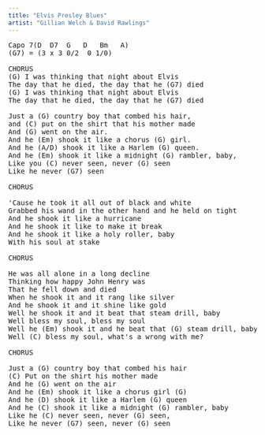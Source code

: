 ```yaml
---
title: "Elvis Presley Blues"
artist: "Gillian Welch & David Rawlings"
---
```

<pre>
Capo 7(D  D7  G   D   Bm   A)
(G7) = (3 x 3 0/2  0 1/0)

CHORUS
(G) I was thinking that night about Elvis
The day that he died, the day that he (G7) died
(G) I was thinking that night about Elvis
The day that he died, the day that he (G7) died

Just a (G) country boy that combed his hair, 
and (C) put on the shirt that his mother made
And (G) went on the air. 
And he (Em) shook it like a chorus (G) girl. 
And he (A/D) shook it like a Harlem (G) queen. 
And he (Em) shook it like a midnight (G) rambler, baby, 
Like you (C) never seen, never (G) seen
Like he never (G7) seen

CHORUS

'Cause he took it all out of black and white
Grabbed his wand in the other hand and he held on tight
And he shook it like a hurricane
And he shook it like to make it break
And he shook it like a holy roller, baby
With his soul at stake

CHORUS

He was all alone in a long decline
Thinking how happy John Henry was
That he fell down and died
When he shook it and it rang like silver
And he shook it and it shine like gold
Well he shook it and it beat that steam drill, baby
Well bless my soul, bless my soul
Well he (Em) shook it and he beat that (G) steam drill, baby
Well (C) bless my soul, what's a wrong with me?

CHORUS

Just a (G) country boy that combed his hair
(C) Put on the shirt his mother made
And he (G) went on the air
And he (Em) shook it like a chorus girl (G)
And he (D) shook it like a Harlem (G) queen
And he (C) shook it like a midnight (G) rambler, baby
Like he (C) never seen, never (G) seen,
Like he never (G7) seen, never (G) seen

</pre>
